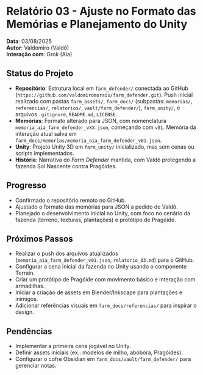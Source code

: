 # Relatório 03 - Ajuste no Formato das Memórias e Planejamento do Unity

**Data**: 03/08/2025  
**Autor**: Valdomiro (Valdô)  
**Interação com**: Grok (Aia)

## Status do Projeto
- **Repositório**: Estrutura local em `farm_defender/` conectada ao GitHub (`https://github.com/valdomiromorais/farm_defender.git`). Push inicial realizado com pastas `farm_assets/`, `farm_docs/` (subpastas: `memorias/`, `referencias/`, `relatorios/`, `vault/farm_defender/`), `farm_unity/`, e arquivos `.gitignore`, `README.md`, `LICENSE`.
- **Memórias**: Formato alterado para JSON, com nomenclatura `memoria_aia_farm_defender_vXX.json`, começando com `v01`. Memória da interação atual salva em `farm_docs/memorias/memoria_aia_farm_defender_v01.json`.
- **Unity**: Projeto Unity 3D em `farm_unity/` inicializado, mas sem cenas ou scripts implementados.
- **História**: Narrativa do *Farm Defender* mantida, com Valdô protegendo a fazenda Sol Nascente contra Pragóides.

## Progresso
- Confirmado o repositório remoto no GitHub.
- Ajustado o formato das memórias para JSON a pedido de Valdô.
- Planejado o desenvolvimento inicial no Unity, com foco no cenário da fazenda (terreno, texturas, plantações) e protótipo de Pragóide.

## Próximos Passos
- Realizar o push dos arquivos atualizados (`memoria_aia_farm_defender_v01.json`, `relatorio_03.md`) para o GitHub.
- Configurar a cena inicial da fazenda no Unity usando o componente Terrain.
- Criar um protótipo de Pragóide com movimento básico e interação com armadilhas.
- Iniciar a criação de assets em Blender/Inkscape para plantações e inimigos.
- Adicionar referências visuais em `farm_docs/referencias/` para inspirar o design.

## Pendências
- Implementar a primeira cena jogável no Unity.
- Definir assets iniciais (ex.: modelos de milho, abóbora, Pragóides).
- Configurar o cofre Obsidian em `farm_docs/vault/farm_defender/` para gerenciar notas.
